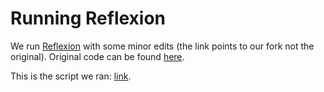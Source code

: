 # Running Reflexion

We run [Reflexion](https://github.com/vinid/reflexion) with some minor edits (the link points to our fork not the original).
Original code can be found [here](https://github.com/noahshinn/reflexion).

This is the script we ran: [link](https://github.com/vinid/reflexion/blob/main/programming_runs/run_reflexion_py_leet.sh).
